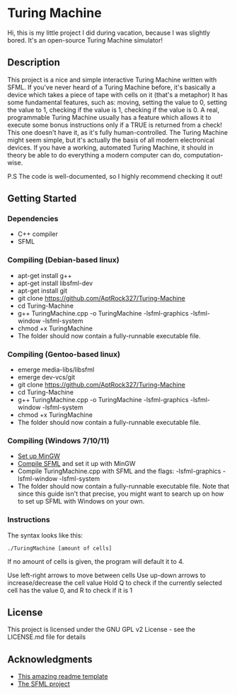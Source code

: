 # Turing Machine

Hi, this is my little project I did during vacation, because I was slightly bored.
It's an open-source Turing Machine simulator!

## Description

This project is a nice and simple interactive Turing Machine written with SFML.
If you've never heard of a Turing Machine before, it's basically a device which takes a piece of tape with cells on it (that's a metaphor)
It has some fundamental features, such as: moving, setting the value to 0, setting the value to 1, checking if the value is 1, checking if the value is 0.
A real, programmable Turing Machine usually has a feature which allows it to execute some bonus instructions only if a TRUE is returned from a check!
This one doesn't have it, as it's fully human-controlled.
The Turing Machine might seem simple, but it's actually the basis of all modern electronical devices.
If you have a working, automated Turing Machine, it should in theory be able to do everything a modern computer can do, computation-wise.

P.S
The code is well-documented, so I highly recommend checking it out!

## Getting Started

### Dependencies

* C++ compiler
* SFML

### Compiling (Debian-based linux)

* apt-get install g++
* apt-get install libsfml-dev
* apt-get install git
* git clone https://github.com/AptRock327/Turing-Machine
* cd Turing-Machine
* g++ TuringMachine.cpp -o TuringMachine -lsfml-graphics -lsfml-window -lsfml-system
* chmod +x TuringMachine
* The folder should now contain a fully-runnable executable file.

### Compiling (Gentoo-based linux)

* emerge media-libs/libsfml
* emerge dev-vcs/git
* git clone https://github.com/AptRock327/Turing-Machine
* cd Turing-Machine
* g++ TuringMachine.cpp -o TuringMachine -lsfml-graphics -lsfml-window -lsfml-system
* chmod +x TuringMachine
* The folder should now contain a fully-runnable executable file.

### Compiling (Windows 7/10/11)

* [Set up MinGW](https://sourceforge.net/projects/mingw/)
* [Compile SFML](https://www.sfml-dev.org/tutorials/2.5/compile-with-cmake.php) and set it up with MinGW
* Compile TuringMachine.cpp with SFML and the flags: -lsfml-graphics -lsfml-window -lsfml-system
* The folder should now contain a fully-runnable executable file.
Note that since this guide isn't that precise, you might want to search up on how to set up SFML with Windows on your own.

### Instructions

The syntax looks like this:
```
./TuringMachine [amount of cells]
```
If no amount of cells is given, the program will default it to 4.

Use left-right arrows to move between cells
Use up-down arrows to increase/decrease the cell value
Hold Q to check if the currently selected cell has the value 0, and R to check if it is 1

## License

This project is licensed under the GNU GPL v2 License - see the LICENSE.md file for details

## Acknowledgments

* [This amazing readme template](https://gist.github.com/DomPizzie/7a5ff55ffa9081f2de27c315f5018afc)
* [The SFML project](https://www.sfml-dev.org/)